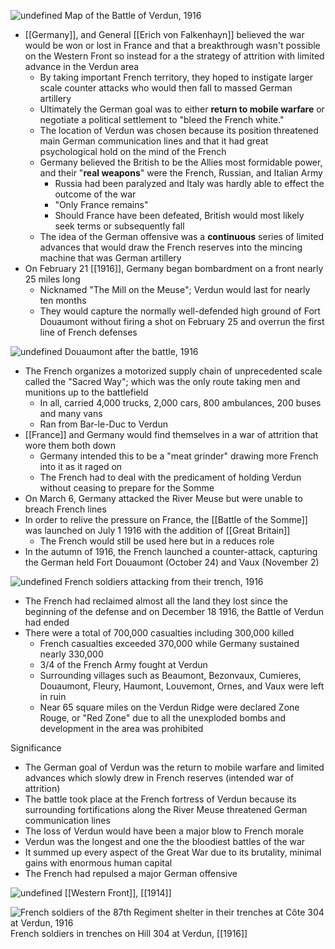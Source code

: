 
![undefined](https://upload.wikimedia.org/wikipedia/commons/5/5d/Battle_of_Verdun_map.png)
Map of the Battle of Verdun, 1916

- [[Germany]], and General [[Erich von Falkenhayn]] believed the war would be won or lost in France and  that a breakthrough wasn't possible on the Western Front so instead for a the strategy of attrition with limited advance in the Verdun area
	- By taking important French territory, they hoped to instigate larger scale counter attacks who would then fall to massed German artillery
	- Ultimately the German goal was to either **return to mobile warfare** or negotiate a political settlement to "bleed the French white."
	- The location of Verdun was chosen because its position threatened main German communication lines and that it had great psychological hold on the mind of the French
	- Germany believed the British to be the Allies most formidable power, and their "**real weapons**" were the French, Russian, and Italian Army
		- Russia had been paralyzed and Italy was hardly able to effect the outcome of the war
		- "Only France remains"
		- Should France have been defeated, British would most likely seek terms or subsequently fall
	- The idea of the German offensive was a **continuous** series of limited advances that would draw the French reserves into the mincing machine that was German artillery
- On February 21 [[1916]], Germany began bombardment on a front nearly 25 miles long
	- Nicknamed "The Mill on the Meuse"; Verdun would last for nearly ten months
	- They would capture the normally well-defended high ground of Fort Douaumont without firing a shot on February 25 and overrun the first line of French defenses
	
![undefined](https://upload.wikimedia.org/wikipedia/commons/f/f5/Fort_Douaumont_Ende_1916.jpg)
Douaumont after the battle, 1916

- The French organizes a motorized supply chain of unprecedented scale called the "Sacred Way"; which was the only route taking men and munitions up to the battlefield
	- In all, carried 4,000 trucks, 2,000 cars, 800 ambulances, 200 buses and many vans
	- Ran from Bar-le-Duc to Verdun
- [[France]] and Germany would find themselves in a war of attrition that wore them both down
	- Germany intended this to be a "meat grinder" drawing more French into it as it raged on
	- The French had to deal with the predicament of holding Verdun without ceasing to prepare for the Somme
- On March 6, Germany attacked the River Meuse but were unable to breach French lines
- In order to relive the pressure on France, the [[Battle of the Somme]] was launched on July 1 1916 with the addition of [[Great Britain]]
	- The French would still be used here but in a reduces role
- In the autumn of 1916, the French launched a counter-attack, capturing the German held Fort Douaumont (October 24) and Vaux (November 2)

![undefined](https://upload.wikimedia.org/wikipedia/commons/e/e6/Bataille_de_Verdun_1916.jpg)
French soldiers attacking from their trench, 1916

- The French had reclaimed almost all the land they lost since the beginning of the defense and on December 18 1916, the Battle of Verdun had ended
- There were a total of 700,000 casualties including 300,000 killed
	- French casualties exceeded 370,000 while Germany sustained nearly 330,000
	- 3/4 of the French Army fought at Verdun
	- Surrounding villages such as Beaumont, Bezonvaux, Cumieres, Douaumont, Fleury, Haumont, Louvemont, Ornes, and Vaux were left in ruin
	- Near 65 square miles on the Verdun Ridge were declared Zone Rouge, or "Red Zone" due to all the unexploded bombs and development in the area was prohibited

Significance
- The German goal of Verdun was the return to mobile warfare and limited advances which slowly drew in French reserves (intended war of attrition)
- The battle took place at the French fortress of Verdun because its surrounding fortifications along the River Meuse threatened German communication lines
- The loss of Verdun would have been a major blow to French morale
- Verdun was the longest and one the the bloodiest battles of the war
- It summed up every aspect of the Great War due to its brutality, minimal gains with enormous human capital
- The French had repulsed a major German offensive



![undefined](https://upload.wikimedia.org/wikipedia/commons/5/51/Western_front_1915-16.jpg)
[[Western Front]], [[1914]]

![French soldiers of the 87th Regiment shelter in their trenches at Côte 304 at Verdun, 1916](https://www.nam.ac.uk/sites/default/files/2018-04/134433_half.jpg)
French soldiers in trenches on Hill 304 at Verdun, [[1916]]